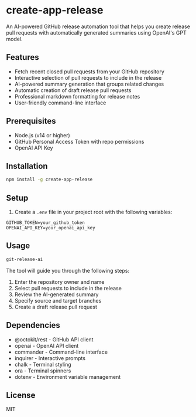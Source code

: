 # create-app-release

An AI-powered GitHub release automation tool that helps you create release pull requests with automatically generated summaries using OpenAI's GPT model.

## Features

- Fetch recent closed pull requests from your GitHub repository
- Interactive selection of pull requests to include in the release
- AI-powered summary generation that groups related changes
- Automatic creation of draft release pull requests
- Professional markdown formatting for release notes
- User-friendly command-line interface

## Prerequisites

- Node.js (v14 or higher)
- GitHub Personal Access Token with repo permissions
- OpenAI API Key

## Installation

```bash
npm install -g create-app-release
```

## Setup

1. Create a `.env` file in your project root with the following variables:

```env
GITHUB_TOKEN=your_github_token
OPENAI_API_KEY=your_openai_api_key
```

## Usage

```bash
git-release-ai
```

The tool will guide you through the following steps:

1. Enter the repository owner and name
2. Select pull requests to include in the release
3. Review the AI-generated summary
4. Specify source and target branches
5. Create a draft release pull request

## Dependencies

- @octokit/rest - GitHub API client
- openai - OpenAI API client
- commander - Command-line interface
- inquirer - Interactive prompts
- chalk - Terminal styling
- ora - Terminal spinners
- dotenv - Environment variable management

## License

MIT
